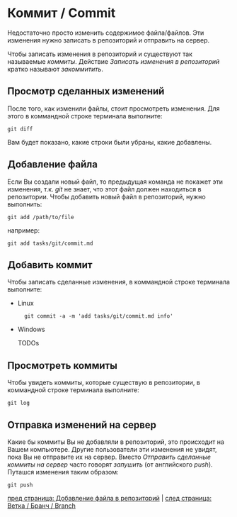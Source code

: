 # Коммит / Commit #

Недостаточно просто изменить содержимое файла/файлов. Эти изменения нужно записать в репозиторий и отправить на сервер.

Чтобы записать изменения в репозиторий и существуют так называемые *коммиты*. Действие *Записать изменения в репозиторий* кратко называют *закоммитить*.

## Просмотр сделанных изменений ##
После того, как изменили файлы, ст*о*ит просмотреть изменения. Для этого в коммандной строке терминала выполните:

    git diff

Вам будет показано, какие строки были убраны, какие добавлены.

## Добавление файла ##
Если Вы создали новый файл, то предыдущая команда не покажет эти изменения, т.к. *git* не знает, что этот файл должен находиться в репозитории. Чтобы добавить новый файл в репозиторий, нужно выполнить:

    git add /path/to/file

например:

    git add tasks/git/commit.md

## Добавить коммит ##
Чтобы записать сделанные изменения, в коммандной строке терминала выполните:

* Linux

        git commit -a -m 'add tasks/git/commit.md info'

* Windows

    TODOs

## Просмотреть коммиты ##
Чтобы увидеть коммиты, которые существую в репозитории, в коммандной строке терминала выполните:

    git log

## Отправка изменений на сервер ##
Какие бы коммиты Вы не добавляли в репозиторий, это происходит на Вашем компьютере. Другие пользователи эти изменения не увидят, пока Вы не отправите их на сервер. Вместо *Отправить сделанные коммиты на сервер* часто говорят *запушить* (от английского *push*). Путашся изменения таким образом:

    git push

[пред страница: Добавление файла в репозиторий](add-file.md) | [след страница: Ветка / Бранч / Branch](git/branch.md)
